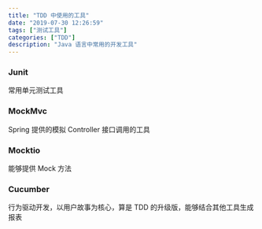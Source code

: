 ```yaml
---
title: "TDD 中使用的工具"
date: "2019-07-30 12:26:59"
tags: ["测试工具"]
categories: ["TDD"]
description: "Java 语言中常用的开发工具"
---
```




### Junit

常用单元测试工具

### MockMvc

Spring 提供的模拟 Controller 接口调用的工具

### Mocktio

能够提供 Mock 方法

### Cucumber

行为驱动开发，以用户故事为核心，算是 TDD 的升级版，能够结合其他工具生成报表




